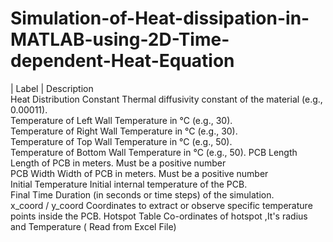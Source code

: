 # Simulation-of-Heat-dissipation-in-MATLAB-using-2D-Time-dependent-Heat-Equation
| Label                                            | Description                                                                  
Heat Distribution Constant              Thermal diffusivity constant of the material (e.g., 0.00011).          
Temperature of Left Wall                 Temperature in °C (e.g., 30).   
Temperature of Right Wall              Temperature in °C (e.g., 30).  
Temperature of Top Wall                 Temperature in °C (e.g., 50).     
Temperature of Bottom Wall           Temperature in °C (e.g., 50). 
PCB Length                                     Length of PCB in meters. Must be a positive number                  
PCB Width                                      Width of PCB in meters. Must be a positive number                    
Initial Temperature                          Initial internal temperature of the PCB.                                      
Final Time                                       Duration (in seconds or time steps) of the simulation.                       
x_coord / y_coord                           Coordinates to extract or observe specific temperature points inside the PCB.
Hotspot Table                                  Co-ordinates of hotspot ,It's radius and Temperature ( Read from Excel File)
